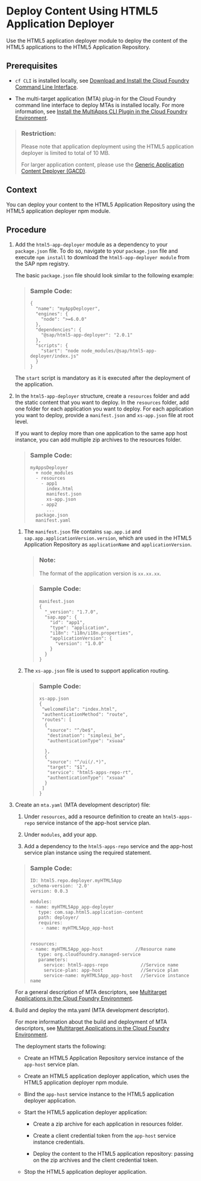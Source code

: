 <!-- loio9b178ab3388c4647b0c52f2c85641844 -->

# Deploy Content Using HTML5 Application Deployer

Use the HTML5 application deployer module to deploy the content of the HTML5 applications to the HTML5 Application Repository.



<a name="loio9b178ab3388c4647b0c52f2c85641844__prereq_ksl_xjb_kdb"/>

## Prerequisites

-   `cf CLI` is installed locally, see [Download and Install the Cloud Foundry Command Line Interface](../50-administration-and-ops/download-and-install-the-cloud-foundry-command-line-interface-4ef907a.md).

-   The multi-target application \(MTA\) plug-in for the Cloud Foundry command line interface to deploy MTAs is installed locally. For more information, see [Install the MultiApps CLI Plugin in the Cloud Foundry Environment](../50-administration-and-ops/install-the-multiapps-cli-plugin-in-the-cloud-foundry-environment-27f3af3.md).


> ### Restriction:  
> Please note that application deployment using the HTML5 application deployer is limited to total of 10 MB.
> 
> For larger application content, please use the [Generic Application Content Deployer \(GACD\)](deploy-content-using-the-generic-application-content-deployer-07c6796.md).



## Context

You can deploy your content to the HTML5 Application Repository using the HTML5 application deployer npm module.



## Procedure

1.  Add the `html5-app-deployer` module as a dependency to your `package.json` file. To do so, navigate to your `package.json` file and execute `npm install` to download the `html5-app-deployer module` from the SAP npm registry.

    The basic `package.json` file should look similar to the following example:

    > ### Sample Code:  
    > ```
    > {
    >   "name": "myAppDeployer",
    >   "engines": {
    >     "node": ">=6.0.0"
    >   },
    >   "dependencies": {
    >     "@sap/html5-app-deployer": "2.0.1"
    >   },
    >   "scripts": {
    >     "start": "node node_modules/@sap/html5-app-deployer/index.js"
    >   }
    > }
    > 
    > ```

    The `start` script is mandatory as it is executed after the deployment of the application.

2.  In the `html5-app-deployer` structure, create a `resources` folder and add the static content that you want to deploy. In the `resources` folder, add one folder for each application you want to deploy. For each application you want to deploy, provide a `manifest.json` and `xs-app.json` file at root level.

    If you want to deploy more than one application to the same app host instance, you can add multiple zip archives to the resources folder.

    > ### Sample Code:  
    > ```
    > myAppsDeployer
    >   + node_modules
    >   - resources
    >     - app1
    >       index.html
    >       manifest.json
    >       xs-app.json
    >     - app2
    >       ...
    >   package.json
    >   manifest.yaml
    > ```

    1.  The `manifest.json` file contains `sap.app.id` and `sap.app.applicationVersion.version`, which are used in the HTML5 Application Repository as `applicationName` and `applicationVersion`.

        > ### Note:  
        > The format of the application version is `xx.xx.xx`.

        > ### Sample Code:  
        > ```
        > manifest.json
        > {
        >   "_version": "1.7.0",
        >   "sap.app": {
        >     "id": "app1",
        >     "type": "application",
        >     "i18n": "i18n/i18n.properties",
        >     "applicationVersion": {
        >       "version": "1.0.0"
        >     }
        >   }
        > }
        > ```

    2.  The `xs-app.json` file is used to support application routing.

        > ### Sample Code:  
        > ```
        > xs-app.json
        > {
        >  "welcomeFile": "index.html",
        >  "authenticationMethod": "route",
        >  "routes": [
        >   {
        >    "source": "^/be$",
        >    "destination": "simpleui_be",
        >    "authenticationType": "xsuaa"
        > 
        >   },
        >   {
        >    "source": "^/ui(/.*)",
        >    "target": "$1",
        >    "service": "html5-apps-repo-rt",
        >    "authenticationType": "xsuaa"
        >   }
        >  ]
        > }
        > ```


3.  Create an `mta.yaml` \(MTA development descriptor\) file:

    1.  Under `resources`, add a resource definition to create an `html5-apps-repo` service instance of the app-host service plan.

    2.  Under `modules`, add your app.

    3.  Add a dependency to the `html5-apps-repo` service and the app-host service plan instance using the required statement.


    > ### Sample Code:  
    > ```
    > ID: html5.repo.deployer.myHTML5App
    > _schema-version: '2.0'
    > version: 0.0.3
    > 
    > modules:
    > - name: myHTML5App_app-deployer
    >    type: com.sap.html5.application-content
    >    path: deployer/
    >    requires:
    >     - name: myHTML5App_app-host
    > 
    >  
    > resources:
    > - name: myHTML5App_app-host            //Resource name
    >    type: org.cloudfoundry.managed-service
    >    parameters:
    >      service: html5-apps-repo            //Service name
    >      service-plan: app-host              //Service plan
    >      service-name: myHTML5App_app-host   //Service instance name
    > 
    > ```

    For a general description of MTA descriptors, see [Multitarget Applications in the Cloud Foundry Environment](multitarget-applications-in-the-cloud-foundry-environment-d04fc0e.md).

4.  Build and deploy the mta.yaml \(MTA development descriptor\).

    For more information about the build and deployment of MTA descriptors, see [Multitarget Applications in the Cloud Foundry Environment](multitarget-applications-in-the-cloud-foundry-environment-d04fc0e.md).

    The deployment starts the following:

    -   Create an HTML5 Application Repository service instance of the `app-host` service plan.

    -   Create an HTML5 application deployer application, which uses the HTML5 application deployer npm module.

    -   Bind the `app-host` service instance to the HTML5 application deployer application.

    -   Start the HTML5 application deployer application:

        -   Create a zip archive for each application in resources folder.

        -   Create a client credential token from the `app-host` service instance credentials.

        -   Deploy the content to the HTML5 application repository: passing on the zip archives and the client credential token.


    -   Stop the HTML5 application deployer application.



